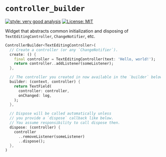 # `controller_builder`

[![style: very good analysis][very_good_analysis_badge]][very_good_analysis_link]
[![License: MIT][license_badge]][license_link]

Widget that abstracts common initialization and disposing of
`TextEditingController`, `ChangeNotifier`, etc.

```dart
ControllerBuilder<TextEditingController>(
  // Create a controller (or any `ChangeNotifier`).
  create: () {
    final controller = TextEditingController(text: 'Hello, world!');
    return controller..addListener(someListener);
  },

  // The controller you created in now available in the `builder` below.
  builder: (context, controller) {
    return TextField(
      controller: controller,
      onChanged: log,
    );
  },

  // Dispose will be called automatically unless
  // you provide a `dispose` callback like below.
  // You assume responsibility to call dispose then.
  dispose: (controller) {
    controller
      ..removeListener(someListener)
      ..dispose();
  },
)
```

[license_badge]: https://img.shields.io/badge/license-MIT-blue.svg
[license_link]: https://opensource.org/licenses/MIT
[very_good_analysis_badge]: https://img.shields.io/badge/style-very_good_analysis-B22C89.svg
[very_good_analysis_link]: https://pub.dev/packages/very_good_analysis
